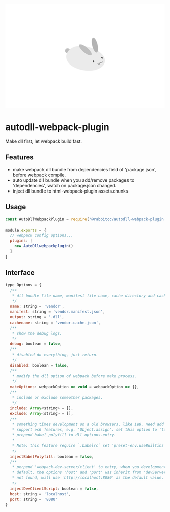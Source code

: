 <div alert="center">
  <img src="https://raw.githubusercontent.com/HairyRabbit/media/master/Rabbit-Simple.svg?sanitize=true" alt="Logo" />
</div>

# autodll-webpack-plugin

Make dll first, let webpack build fast.

## Features

- make webpack dll bundle from dependencies field of 'package.json', before webpack compile.
- auto update dll bundle when you add/remove packages to 'dependencies', watch on package.json changed.
- inject dll bundle to html-webpack-plugin assets.chunks

## Usage

```js
const AutoDllWebpackPlugin = require('@rabbitcc/autodll-webpack-plugin')

module.exports = {
  // webpack config options...
  plugins: [
    new AutoDllwebpackplugin()
  ]
}
```

## Interface

```js
type Options = {
  /**
   * dll bundle file name, manifest file name, cache directory and cache file name.
   */
  name: string = 'vendor',
  manifest: string = 'vendor.manifest.json',
  output: string = '.dll',
  cachename: string = 'vendor.cache.json',
  /**
   * show the debug logs.
   */
  debug: boolean = false,
  /**
   * disabled do everything, just return.
   */
  disabled: boolean = false,
  /**
   * modify the dll option of webpack before make process.
   */
  makeOptions: webpackOption => void = webpackOption => {},
  /**
   * include or exclude someother packages.
   */
  include: Array<string> = [],
  exclude: Array<string> = [],
  /**
   * something times development on a old browsers, like ie8, need add polyfills to
   * support es6 features, e.g. 'Object.assign'. set this option to 'ture' to
   * prepend babel polyfill to dll options.entry.
   *
   * Note: this feature require `.babelrc` set 'preset-env.useBuiltins' to 'entry'.
   */
  injectBabelPolyfill: boolean = false,
  /**
   * perpend 'webpack-dev-server/client' to entry, when you development a web app, by
   * default, the options 'host' and 'port' was inherit from 'devServer' options, if
   * not found, will use 'http://localhost:8080' as the default value.
   */
  injectDevClientScript: boolean = false,
  host: string = 'localhost',
  port: string = '8080'
}
```
